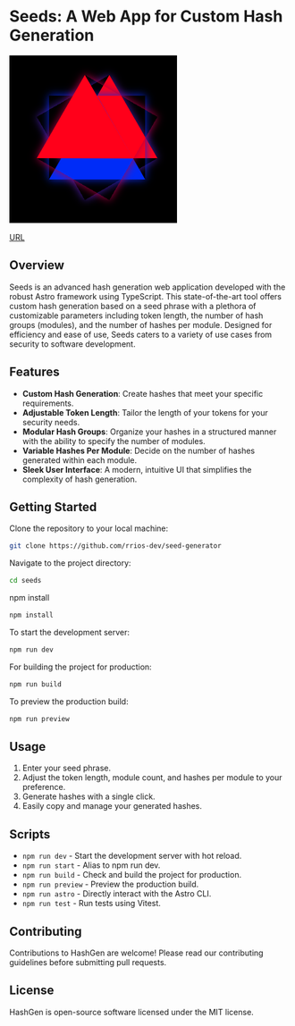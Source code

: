 # Seeds: A Web App for Custom Hash Generation

![Seeds](https://github.com/rrios-dev/seed-generator/blob/main/seeds.png?raw=true)

[URL](https://seeds.rrios.dev/)

## Overview

Seeds is an advanced hash generation web application developed with the robust Astro framework using TypeScript. This state-of-the-art tool offers custom hash generation based on a seed phrase with a plethora of customizable parameters including token length, the number of hash groups (modules), and the number of hashes per module. Designed for efficiency and ease of use, Seeds caters to a variety of use cases from security to software development.

## Features

- **Custom Hash Generation**: Create hashes that meet your specific requirements.
- **Adjustable Token Length**: Tailor the length of your tokens for your security needs.
- **Modular Hash Groups**: Organize your hashes in a structured manner with the ability to specify the number of modules.
- **Variable Hashes Per Module**: Decide on the number of hashes generated within each module.
- **Sleek User Interface**: A modern, intuitive UI that simplifies the complexity of hash generation.

## Getting Started

Clone the repository to your local machine:

```bash
git clone https://github.com/rrios-dev/seed-generator
```

Navigate to the project directory:

```bash
cd seeds
```
npm install

```bash
npm install
```
To start the development server:
```bash
npm run dev
```
For building the project for production:
```bash
npm run build
```
To preview the production build:

```bash
npm run preview
```
## Usage
1. Enter your seed phrase.
2. Adjust the token length, module count, and hashes per module to your preference.
3. Generate hashes with a single click.
4. Easily copy and manage your generated hashes.

## Scripts
- `npm run dev` - Start the development server with hot reload.
- `npm run start` - Alias to npm run dev.
- `npm run build` - Check and build the project for production.
- `npm run preview` - Preview the production build.
- `npm run astro` - Directly interact with the Astro CLI.
- `npm run test` - Run tests using Vitest.

## Contributing
Contributions to HashGen are welcome! Please read our contributing guidelines before submitting pull requests.

## License
HashGen is open-source software licensed under the MIT license.